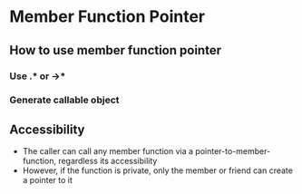 # Member Function Pointer

## How to use member function pointer
### Use .* or ->*

### Generate callable object

## Accessibility
* The caller can call any member function via a pointer-to-member-function, regardless its accessibility
* However, if the function is private, only the member or friend can create a pointer to it
